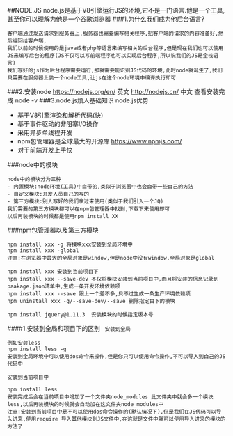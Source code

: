 ##NODE.JS
node.js是基于V8引擎运行JS的环境,它不是一门语言.他是一个工具,甚至你可以理解为他是一个谷歌浏览器
###1.为什么我们成为他后台语言?
```
客户端通过发送请求到服务器上,服务器也需要编写相关程序,把客户端的请求的内容准备好,然后返回给客户端,
我们以前的时候使用的是java或者php等语言来编写相关的后台程序,但是现在我们也可以使用JS来编写后台的程序(JS不仅可以写前端程序也可以实现后台程序,所以说我们的JS是全栈语言)
我们写好的js作为后台程序需要运行,那就需要能识别JS代码的环境,此时node就诞生了,我们只需要在服务器上装一个node工具,让js在这个node环境中编译执行即可
```
###2.安装node
https://nodejs.org/en/ 英文
http://nodejs.cn/ 中文
查看安装完成  node -v
###3.node.js烦人基础知识
node.js优势
- 基于V8引擎渲染和解析代码(快)
- 基于事件驱动的非阻塞I/0操作
- 采用异步单线程开发
- npm包管理器是全球最大的开源库 https://www.npmjs.com/
- 对于前端开发上手快

###node中的模块
```
node中的模块分为三种
- 内置模块:node环境(工具)中自带的,类似于浏览器中也会自带一些自己的方法
- 自定义模块:开发人员自己的写的
- 第三方模块:别人写好的我们拿过来使用(类似于我们引入一个JQ)
我们需要的第三方模块都可以在npm包管理器中找到,下载下来使用即可
以后再装模块的时候都是使用npm install XX
```
###npm包管理器以及第三方模块
```
npm install xxx -g 将模块xxx安装到全局环境中
npm install xxx -global
注意:在浏览器中最大的全局对象是window,但是node中没有window,全局对象是global

npm install xxx 安装到当前项目下
npm install xxx --save-dev 不仅将模块安装到当前项目中,而且将安装的信息记录到paakage.json清单中,生成一条开发环境依赖项
npm install xxx --save 跟上一个差不多,只不过生成一条生产环境依赖项
npm uninstall xxx -g/--save-dev/--save 删除指定目下的模块

npm install jquery@1.11.3  安装模块的时候指定版本号

```
####1.安装到全局和项目下的区别
` 安装到全局`
```
例如安装less 
npm install less -g
安装到全局环境中可以使用dos命令来操作,但是你只可以使用命令操作,不可以导入到自己的JS代码中
```
`安装到当前项目中`
```
npm install less
安装完成后会在当前项目中增加了一个文件夹node_modules 此文件夹中就会多一个模块less,以后再装模块的时候就会自动加在这文件夹node_modules中
注意:安装到当前项目中是不可以使用dos命令操作的(默认情况下),但是我们在JS代码可以导入进来,使用require 导入其他模块到JS文件中,在这就是文件中就可以使用导入进来的模块的方法了
```
